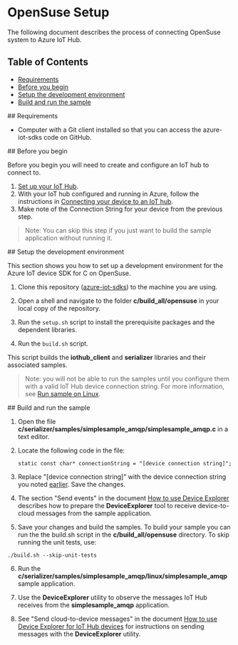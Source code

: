 # OpenSuse Setup

The following document describes the process of connecting OpenSuse system to Azure IoT Hub.

## Table of Contents

- [Requirements](#requirements)
- [Before you begin](#beforebegin)
- [Setup the development environment](#setup)
- [Build and run the sample](#buildrunapp)

<a name="requirements"/>
## Requirements

  - Computer with a Git client installed so that you can access the azure-iot-sdks code on GitHub.

<a name="beforebegin"/>
## Before you begin

Before you begin you will need to create and configure an IoT hub to connect to.
  1. [Set up your IoT Hub][setup-iothub].
  1. With your IoT hub configured and running in Azure, follow the instructions in [Connecting your device to an IoT hub][provision-device].
  1. Make note of the Connection String for your device from the previous step.

  > Note: You can skip this step if you just want to build the sample application without running it.

<a name="setup"/>
## Setup the development environment

This section shows you how to set up a development environment for the Azure IoT device SDK for C on OpenSuse.

1. Clone this repository ([azure-iot-sdks](https://github.com/Azure/azure-iot-sdks)) to the machine you are using.
2. Open a shell and navigate to the folder **c/build_all/opensuse** in your local copy of the repository.

3. Run the `setup.sh` script to install the prerequisite packages and the dependent libraries.

4. Run the `build.sh` script.

This script builds the **iothub_client** and **serializer** libraries and their associated samples.

 > Note: you will not be able to run the samples until you configure them with a valid IoT Hub device connection string. For more information, see [Run sample on Linux](run_sample_on_desktop_linux.md).

 <a name="buildrunapp"/>
## Build and run the sample

1. Open the file **c/serializer/samples/simplesample_amqp/simplesample_amqp.c** in a text editor.

2. Locate the following code in the file:
    ```
   static const char* connectionString = "[device connection string]";
    ```
3. Replace "[device connection string]" with the device connection string you noted [earlier](#beforebegin). Save the changes.

4. The section "Send events" in the document [How to use Device Explorer](../../tools/DeviceExplorer/doc/how_to_use_device_explorer.md) describes how to prepare the **DeviceExplorer** tool to receive device-to-cloud messages from the sample application.

5. Save your changes and build the samples.  To build your sample you can run the the build.sh script in the **c/build_all/opensuse** directory. To skip running the unit tests, use:

  ```
  ./build.sh --skip-unit-tests
  ```

6. Run the **c/serializer/samples/simplesample_amqp/linux/simplesample_amqp** sample application.

7. Use the **DeviceExplorer** utility to observe the messages IoT Hub receives from the **simplesample_amqp** application.

8. See "Send cloud-to-device messages" in the document [How to use Device Explorer for IoT Hub devices][device-explorer] for instructions on sending messages with the **DeviceExplorer** utility.

[setup-devbox-linux]: devbox_setup.md
[device-explorer]: ../../tools/DeviceExplorer/doc/how_to_use_device_explorer.md
[setup-iothub]: ../../doc/setup_iothub.md
[provision-device]: ./provision_device.md
